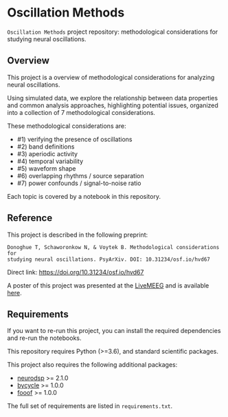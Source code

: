 # Oscillation Methods

`Oscillation Methods` project repository: methodological considerations for studying neural oscillations.

## Overview

This project is a overview of methodological considerations for analyzing neural oscillations.

Using simulated data, we explore the relationship between data properties and common analysis approaches, highlighting potential issues, organized into a collection of 7 methodological considerations.

These methodological considerations are:
- #1) verifying the presence of oscillations
- #2) band definitions
- #3) aperiodic activity
- #4) temporal variability
- #5) waveform shape
- #6) overlapping rhythms / source separation
- #7) power confounds / signal-to-noise ratio

Each topic is covered by a notebook in this repository.

## Reference

This project is described in the following preprint:

    Donoghue T, Schaworonkow N, & Voytek B. Methodological considerations for
    studying neural oscillations. PsyArXiv. DOI: 10.31234/osf.io/hvd67

Direct link: https://doi.org/10.31234/osf.io/hvd67

A poster of this project was presented at the
[LiveMEEG](https://livemeeg2020.org/)
and is available
[here](https://www.dropbox.com/s/jz9fpdk4v8am18h/Donoghue%26Voytek-ConsiderationsMeasuringNeuralOscillations.pdf?dl=0).

## Requirements

If you want to re-run this project, you can install the required dependencies and re-run the notebooks.

This repository requires Python (>=3.6), and standard scientific packages.

This project also requires the following additional packages:

- [neurodsp](https://github.com/neurodsp-tools/neurodsp) >= 2.1.0
- [bycycle](https://github.com/bycycle-tools/bycycle) >= 1.0.0
- [fooof](https://github.com/fooof-tools/fooof) >= 1.0.0

The full set of requirements are listed in `requirements.txt`.

